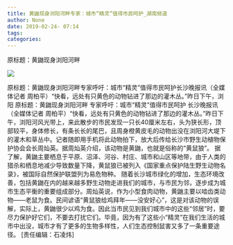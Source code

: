 ```yaml
---
title: 黄鼬现身浏阳河畔专家：城市“精灵”值得市民呵护_湖南频道
author: None
date: 2019-02-24- 07:14
tags: 
categories: 
---
```

原标题：黄鼬现身浏阳河畔
<!-- more -->
                
<img align="center" border="0" src="http://p2.ifengimg.com/a/2016/0810/204c433878d5cf9size1_w16_h16.png" />
                
            
原标题：黄鼬现身浏阳河畔专家呼吁：城市“精灵”值得市民呵护长沙晚报讯（全媒体记者 周柏平）“快看，远处有只黄色的动物钻进了那边的灌木丛。”昨日下午，浏阳
原标题：黄鼬现身浏阳河畔
专家呼吁：城市“精灵”值得市民呵护
长沙晚报讯（全媒体记者 周柏平）“快看，远处有只黄色的动物钻进了那边的灌木丛。”昨日下午，浏阳河风光带上，来此散步的市民发现一只长40厘米左右，头为狭长形，顶部较平，身体修长，有条长长的尾巴，且周身橙黄皮毛的动物出没在浏阳河大堤下的灌木和草丛中。记者随即用手机将此动物拍下，放大后传给长沙市野生动植物保护协会会长周灿英。据周灿英介绍，该动物是黄鼬，也就是俗称的“黄鼠狼”。
据了解，黄鼬主要栖息于平原、沼泽、河谷、村庄、城市和山区等地带，由于人类的猎杀和栖息地减少导致数量下降，黄鼠狼已被列入《国家重点保护陆生野生动物名录》，被国际自然保护联盟列为易危物种。
随着长沙城市绿化的增加，生态环境改善，包括黄鼬在内的越来越多野生动物走进我们的城市，与市民为邻，逐步成为城市生态平衡的重要组成部分。周灿英说，作为小型食肉动物，黄鼬主要以啮齿类动物——老鼠为食。民间谚语“黄鼠狼给鸡拜年——没安好心”，这是对该动物的误解，实际上，黄鼬很少以鸡为食。因此当市民见到我们城市中的这些“邻居”时，要尽力保护好它们，不要去打扰它们。毕竟，因为有了这些小“精灵”在我们生活的城市中出没，城市才有了更多的生物多样性，人们生态控制鼠害又多了一条重要途径。
[责任编辑：石凌炜]
            
